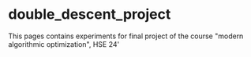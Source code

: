 # double_descent_project
This pages contains experiments for final project of the course "modern algorithmic optimization", HSE 24'
